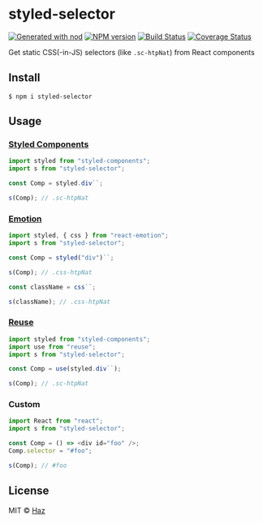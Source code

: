 # styled-selector

[![Generated with nod](https://img.shields.io/badge/generator-nod-2196F3.svg?style=flat-square)](https://github.com/diegohaz/nod)
[![NPM version](https://img.shields.io/npm/v/styled-selector.svg?style=flat-square)](https://npmjs.org/package/styled-selector)
[![Build Status](https://img.shields.io/travis/diegohaz/styled-selector/master.svg?style=flat-square)](https://travis-ci.org/diegohaz/styled-selector) [![Coverage Status](https://img.shields.io/codecov/c/github/diegohaz/styled-selector/master.svg?style=flat-square)](https://codecov.io/gh/diegohaz/styled-selector/branch/master)

Get static CSS(-in-JS) selectors (like `.sc-htpNat`) from React components

## Install

    $ npm i styled-selector

## Usage

### [Styled Components](https://github.com/styled-components/styled-components)
```js
import styled from "styled-components";
import s from "styled-selector";

const Comp = styled.div``;

s(Comp); // .sc-htpNat
```

### [Emotion]((https://github.com/emotion-js/emotion))
```js
import styled, { css } from "react-emotion";
import s from "styled-selector";

const Comp = styled("div")``;

s(Comp); // .css-htpNat

const className = css``;

s(className); // .css-htpNat
```

### [Reuse](https://github.com/diegohaz/reuse)
```js
import styled from "styled-components";
import use from "reuse";
import s from "styled-selector";

const Comp = use(styled.div``);

s(Comp); // .sc-htpNat
```

### Custom
```js
import React from "react";
import s from "styled-selector";

const Comp = () => <div id="foo" />;
Comp.selector = "#foo";

s(Comp); // #foo
```

## License

MIT © [Haz](https://github.com/diegohaz)
